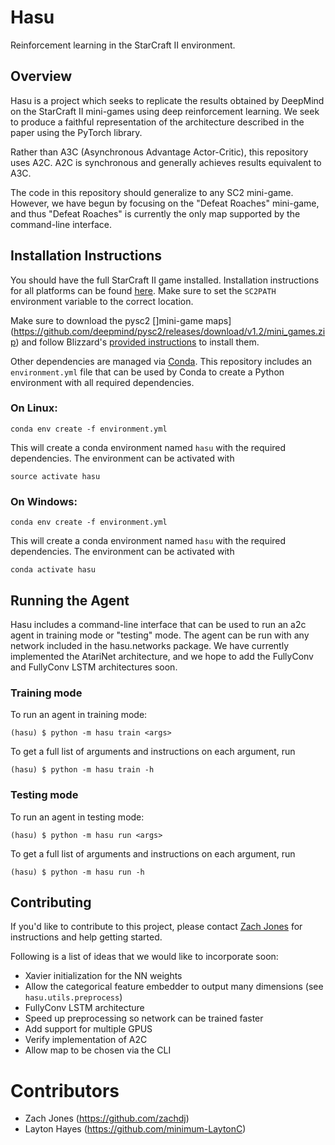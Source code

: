 # Hasu
Reinforcement learning in the StarCraft II environment.

## Overview
Hasu is a project which seeks to replicate the results obtained by DeepMind on the StarCraft II mini-games using
deep reinforcement learning.  We seek to produce a faithful representation of the architecture described in the paper
using the PyTorch library.

Rather than A3C (Asynchronous Advantage Actor-Critic), this repository uses A2C.  A2C is synchronous and generally
achieves results equivalent to A3C.

The code in this repository should generalize to any SC2 mini-game.  However, we have begun by focusing on the 
"Defeat Roaches" mini-game, and thus "Defeat Roaches" is currently the only map supported by the command-line interface.

## Installation Instructions

You should have the full StarCraft II game installed.  Installation instructions for all platforms can be found 
[here](https://github.com/deepmind/pysc2#get-starcraft-ii).
Make sure to set the `SC2PATH` environment variable to the correct location.

Make sure to download the pysc2 []mini-game maps](https://github.com/deepmind/pysc2/releases/download/v1.2/mini_games.zip)
and follow Blizzard's
[provided instructions](https://github.com/Blizzard/s2client-proto#installing-map-and-replay-packs)
to install them.

Other dependencies are managed via [Conda](https://conda.io/docs/).  This repository includes an `environment.yml` 
file that can be used by Conda to create a Python environment with all required dependencies.

### On Linux:

`conda env create -f environment.yml`

This will create a conda environment named `hasu` with the required dependencies.  The environment can be activated with

`source activate hasu`

### On Windows:

`conda env create -f environment.yml`

This will create a conda environment named `hasu` with the required dependencies.  The environment can be activated with

`conda activate hasu`

## Running the Agent

Hasu includes a command-line interface that can be used to run an a2c agent in training mode or "testing" mode.
The agent can be run with any network included in the hasu.networks package.  We have currently implemented the 
AtariNet architecture, and we hope to add the FullyConv and FullyConv LSTM architectures soon.

### Training mode

To run an agent in training mode:

`(hasu) $ python -m hasu train <args>`

To get a full list of arguments and instructions on each argument, run

`(hasu) $ python -m hasu train -h`


### Testing mode

To run an agent in testing mode:

`(hasu) $ python -m hasu run <args>`

To get a full list of arguments and instructions on each argument, run

`(hasu) $ python -m hasu run -h`

## Contributing

If you'd like to contribute to this project, 
please contact [Zach Jones](https://github.com/zachdj) for instructions and help getting started.

Following is a list of ideas that we would like to incorporate soon:

- Xavier initialization for the NN weights
- Allow the categorical feature embedder to output many dimensions (see `hasu.utils.preprocess`)
- FullyConv LSTM architecture
- Speed up preprocessing so network can be trained faster
- Add support for multiple GPUS
- Verify implementation of A2C
- Allow map to be chosen via the CLI

# Contributors
- Zach Jones (https://github.com/zachdj)
- Layton Hayes (https://github.com/minimum-LaytonC)
